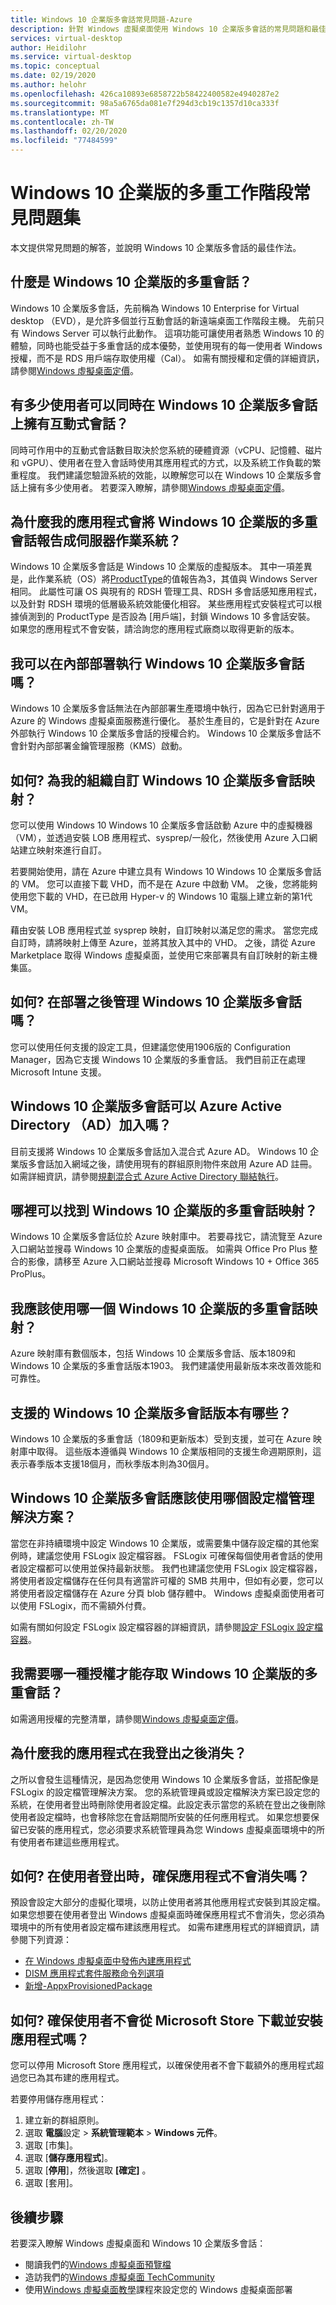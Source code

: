 ```yaml
---
title: Windows 10 企業版多會話常見問題-Azure
description: 針對 Windows 虛擬桌面使用 Windows 10 企業版多會話的常見問題和最佳作法。
services: virtual-desktop
author: Heidilohr
ms.service: virtual-desktop
ms.topic: conceptual
ms.date: 02/19/2020
ms.author: helohr
ms.openlocfilehash: 426ca10893e6858722b58422400582e4940287e2
ms.sourcegitcommit: 98a5a6765da081e7f294d3cb19c1357d10ca333f
ms.translationtype: MT
ms.contentlocale: zh-TW
ms.lasthandoff: 02/20/2020
ms.locfileid: "77484599"
---
```

# <a name="windows-10-enterprise-multi-session-faq"></a>Windows 10 企業版的多重工作階段常見問題集

本文提供常見問題的解答，並說明 Windows 10 企業版多會話的最佳作法。
 
## <a name="what-is-windows-10-enterprise-multi-session"></a>什麼是 Windows 10 企業版的多重會話？

Windows 10 企業版多會話，先前稱為 Windows 10 Enterprise for Virtual desktop （EVD），是允許多個並行互動會話的新遠端桌面工作階段主機。 先前只有 Windows Server 可以執行此動作。 這項功能可讓使用者熟悉 Windows 10 的體驗，同時也能受益于多重會話的成本優勢，並使用現有的每一使用者 Windows 授權，而不是 RDS 用戶端存取使用權（Cal）。 如需有關授權和定價的詳細資訊，請參閱[Windows 虛擬桌面定價](https://azure.microsoft.com/pricing/details/virtual-desktop/)。 
 
## <a name="how-many-users-can-simultaneously-have-an-interactive-session-on-windows-10-enterprise-multi-session"></a>有多少使用者可以同時在 Windows 10 企業版多會話上擁有互動式會話？

同時可作用中的互動式會話數目取決於您系統的硬體資源（vCPU、記憶體、磁片和 vGPU）、使用者在登入會話時使用其應用程式的方式，以及系統工作負載的繁重程度。 我們建議您驗證系統的效能，以瞭解您可以在 Windows 10 企業版多會話上擁有多少使用者。 若要深入瞭解，請參閱[Windows 虛擬桌面定價](https://azure.microsoft.com/pricing/details/virtual-desktop/)。 
 
## <a name="why-does-my-application-report-windows-10-enterprise-multi-session-as-a-server-operating-system"></a>為什麼我的應用程式會將 Windows 10 企業版的多重會話報告成伺服器作業系統？

Windows 10 企業版多會話是 Windows 10 企業版的虛擬版本。 其中一項差異是，此作業系統（OS）將[ProductType](/windows/win32/cimwin32prov/win32-operatingsystem)的值報告為3，其值與 Windows Server 相同。 此屬性可讓 OS 與現有的 RDSH 管理工具、RDSH 多會話感知應用程式，以及針對 RDSH 環境的低層級系統效能優化相容。 某些應用程式安裝程式可以根據偵測到的 ProductType 是否設為 [用戶端]，封鎖 Windows 10 多會話安裝。 如果您的應用程式不會安裝，請洽詢您的應用程式廠商以取得更新的版本。 
 
## <a name="can-i-run-windows-10-enterprise-multi-session-on-premises"></a>我可以在內部部署執行 Windows 10 企業版多會話嗎？

Windows 10 企業版多會話無法在內部部署生產環境中執行，因為它已針對適用于 Azure 的 Windows 虛擬桌面服務進行優化。 基於生產目的，它是針對在 Azure 外部執行 Windows 10 企業版多會話的授權合約。 Windows 10 企業版多會話不會針對內部部署金鑰管理服務（KMS）啟動。
 
## <a name="how-do-i-customize-the-windows-10-enterprise-multi-session-image-for-my-organization"></a>如何? 為我的組織自訂 Windows 10 企業版多會話映射？

您可以使用 Windows 10 Windows 10 企業版多會話啟動 Azure 中的虛擬機器（VM），並透過安裝 LOB 應用程式、sysprep/一般化，然後使用 Azure 入口網站建立映射來進行自訂。  
 
若要開始使用，請在 Azure 中建立具有 Windows 10 Windows 10 企業版多會話的 VM。 您可以直接下載 VHD，而不是在 Azure 中啟動 VM。 之後，您將能夠使用您下載的 VHD，在已啟用 Hyper-v 的 Windows 10 電腦上建立新的第1代 VM。

藉由安裝 LOB 應用程式並 sysprep 映射，自訂映射以滿足您的需求。 當您完成自訂時，請將映射上傳至 Azure，並將其放入其中的 VHD。 之後，請從 Azure Marketplace 取得 Windows 虛擬桌面，並使用它來部署具有自訂映射的新主機集區。
 
## <a name="how-do-i-manage-windows-10-enterprise-multi-session-after-deployment"></a>如何? 在部署之後管理 Windows 10 企業版多會話嗎？

您可以使用任何支援的設定工具，但建議您使用1906版的 Configuration Manager，因為它支援 Windows 10 企業版的多重會話。 我們目前正在處理 Microsoft Intune 支援。
 
## <a name="can-windows-10-enterprise-multi-session-be-azure-active-directory-ad-joined"></a>Windows 10 企業版多會話可以 Azure Active Directory （AD）加入嗎？

目前支援將 Windows 10 企業版多會話加入混合式 Azure AD。 Windows 10 企業版多會話加入網域之後，請使用現有的群組原則物件來啟用 Azure AD 註冊。 如需詳細資訊，請參閱[規劃混合式 Azure Active Directory 聯結執行](../active-directory/devices/hybrid-azuread-join-plan.md)。
 
## <a name="where-can-i-find-the-windows-10-enterprise-multi-session-image"></a>哪裡可以找到 Windows 10 企業版的多重會話映射？

Windows 10 企業版多會話位於 Azure 映射庫中。 若要尋找它，請流覽至 Azure 入口網站並搜尋 Windows 10 企業版的虛擬桌面版。 如需與 Office Pro Plus 整合的影像，請移至 Azure 入口網站並搜尋 Microsoft Windows 10 + Office 365 ProPlus。

## <a name="which-windows-10-enterprise-multi-session-image-should-i-use"></a>我應該使用哪一個 Windows 10 企業版的多重會話映射？

Azure 映射庫有數個版本，包括 Windows 10 企業版多會話、版本1809和 Windows 10 企業版的多重會話版本1903。 我們建議使用最新版本來改善效能和可靠性。
 
## <a name="which-windows-10-enterprise-multi-session-versions-are-supported"></a>支援的 Windows 10 企業版多會話版本有哪些？

Windows 10 企業版的多重會話（1809和更新版本）受到支援，並可在 Azure 映射庫中取得。 這些版本遵循與 Windows 10 企業版相同的支援生命週期原則，這表示春季版本支援18個月，而秋季版本則為30個月。
 
## <a name="which-profile-management-solution-should-i-use-for-windows-10-enterprise-multi-session"></a>Windows 10 企業版多會話應該使用哪個設定檔管理解決方案？

當您在非持續環境中設定 Windows 10 企業版，或需要集中儲存設定檔的其他案例時，建議您使用 FSLogix 設定檔容器。 FSLogix 可確保每個使用者會話的使用者設定檔都可以使用並保持最新狀態。 我們也建議您使用 FSLogix 設定檔容器，將使用者設定檔儲存在任何具有適當許可權的 SMB 共用中，但如有必要，您可以將使用者設定檔儲存在 Azure 分頁 blob 儲存體中。 Windows 虛擬桌面使用者可以使用 FSLogix，而不需額外付費。
 
如需有關如何設定 FSLogix 設定檔容器的詳細資訊，請參閱[設定 FSLogix 設定檔容器](create-host-pools-user-profile.md#configure-the-fslogix-profile-container)。  

## <a name="which-license-do-i-need-to-access-windows-10-enterprise-multi-session"></a>我需要哪一種授權才能存取 Windows 10 企業版的多重會話？

如需適用授權的完整清單，請參閱[Windows 虛擬桌面定價](https://azure.microsoft.com/pricing/details/virtual-desktop/)。

## <a name="why-do-my-apps-disappear-after-i-sign-out"></a>為什麼我的應用程式在我登出之後消失？

之所以會發生這種情況，是因為您使用 Windows 10 企業版多會話，並搭配像是 FSLogix 的設定檔管理解決方案。 您的系統管理員或設定檔解決方案已設定您的系統，在使用者登出時刪除使用者設定檔。此設定表示當您的系統在登出之後刪除使用者設定檔時，也會移除您在會話期間所安裝的任何應用程式。 如果您想要保留已安裝的應用程式，您必須要求系統管理員為您 Windows 虛擬桌面環境中的所有使用者布建這些應用程式。

## <a name="how-do-i-make-sure-apps-dont-disappear-when-users-sign-out"></a>如何? 在使用者登出時，確保應用程式不會消失嗎？

預設會設定大部分的虛擬化環境，以防止使用者將其他應用程式安裝到其設定檔。 如果您想要在使用者登出 Windows 虛擬桌面時確保應用程式不會消失，您必須為環境中的所有使用者設定檔布建該應用程式。 如需布建應用程式的詳細資訊，請參閱下列資源：

- [在 Windows 虛擬桌面中發佈內建應用程式](publish-apps.md)
- [DISM 應用程式套件服務命令列選項](https://docs.microsoft.com/windows-hardware/manufacture/desktop/dism-app-package--appx-or-appxbundle--servicing-command-line-options)
- [新增-AppxProvisionedPackage](https://docs.microsoft.com/powershell/module/dism/add-appxprovisionedpackage?view=win10-ps)

## <a name="how-do-i-make-sure-users-dont-download-and-install-apps-from-the-microsoft-store"></a>如何? 確保使用者不會從 Microsoft Store 下載並安裝應用程式嗎？

您可以停用 Microsoft Store 應用程式，以確保使用者不會下載額外的應用程式超過您已為其布建的應用程式。

若要停用儲存應用程式：

1. 建立新的群組原則。
2. 選取 **電腦**設定 > **系統管理範本** > **Windows 元件**。
3. 選取 [市集]。
4. 選取 [**儲存應用程式**]。
5. 選取 [**停用**]，然後選取 **[確定]** 。
6. 選取 [套用]。
 
## <a name="next-steps"></a>後續步驟

若要深入瞭解 Windows 虛擬桌面和 Windows 10 企業版多會話：

- 閱讀我們的[Windows 虛擬桌面預覽檔](overview.md)
- 造訪我們的[Windows 虛擬桌面 TechCommunity](https://techcommunity.microsoft.com/t5/Windows-Virtual-Desktop/bd-p/WindowsVirtualDesktop)
- 使用[Windows 虛擬桌面教學](tenant-setup-azure-active-directory.md)課程來設定您的 Windows 虛擬桌面部署
